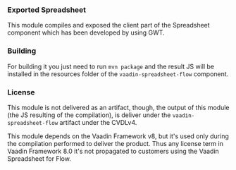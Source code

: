 

### Exported Spreadsheet

This module compiles and exposed the client part of the Spreadsheet component which has been developed by using GWT.

### Building

For building it you just need to run `mvn package` and the result JS will be installed in the resources folder of the `vaadin-spreadsheet-flow` component.

### License

This module is not delivered as an artifact, though, the output of this module (the JS resulting of the compilation), is deliver under the `vaadin-spreadsheet-flow` artifact under the CVDLv4. 

This module depends on the Vaadin Framework v8, but it's used only during the compilation performed to deliver the product. Thus any license term in Vaadin Framework 8.0 it's not propagated to customers using the Vaadin Spreadsheet for Flow.
